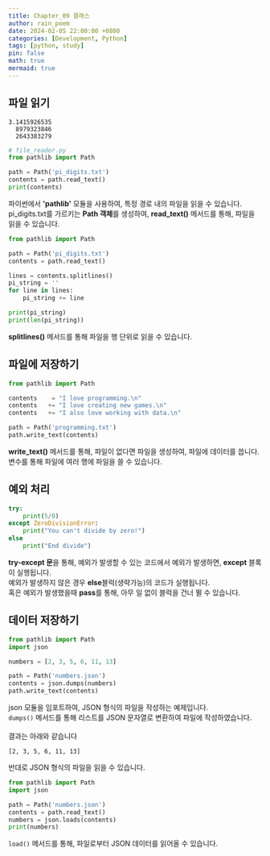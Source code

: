 ```yaml
---
title: Chapter_09 클래스
author: rain_poem
date: 2024-02-05 22:00:00 +0800
categories: [Development, Python]
tags: [python, study]
pin: false
math: true
mermaid: true
---
```


## 파일 읽기
```
3.1415926535
  8979323846
  2643383279
```

```python
# file_reader.py
from pathlib import Path

path = Path('pi_digits.txt')
contents = path.read_text()
print(contents)
```

파이썬에서 **'pathlib'** 모듈을 사용하여, 특정 경로 내의 파일을 읽을 수 있습니다.<br>
pi_digits.txt를 가르키는 **Path 객체**를 생성하여, **read_text()** 메서드를 통해, 파일을 읽을 수 있습니다.<br>


```python
from pathlib import Path

path = Path('pi_digits.txt')
contents = path.read_text()

lines = contents.splitlines()
pi_string = ''
for line in lines:
    pi_string += line

print(pi_string)
print(len(pi_string))
```

**splitlines()** 메서드를 통해 파일을 행 단위로 읽을 수 있습니다.<br>

## 파일에 저장하기
```python
from pathlib import Path

contents    = "I love programming.\n"
contents   += "I love creating new games.\n"
contents   += "I also love working with data.\n"

path = Path('programming.txt')
path.write_text(contents)
```
**write_text()** 메서드를 통해, 파일이 없다면 파일을 생성하여, 파일에 데이터를 씁니다.<br>
변수를 통해 파일에 여러 행에 파일을 쓸 수 있습니다.<br>

## 예외 처리
```python
try:
    print(5/0)
except ZeroDivisionError:
    print("You can't divide by zero!")
else
    print("End divide")
```
**try-except 문**을 통해, 예외가 발생할 수 있는 코드에서 예외가 발생하면, **except** 블록이 실행됩니다.<br>
예외가 발생하지 않은 경우 **else**블럭(생략가능)의 코드가 실행됩니다.<br>
혹은 예외가 발생했을때 **pass**를 통해, 아무 일 없이 블럭을 건너 뛸 수 있습니다.<br>

## 데이터 저장하기
```python
from pathlib import Path
import json

numbers = [2, 3, 5, 6, 11, 13]

path = Path('numbers.json')
contents = json.dumps(numbers)
path.write_text(contents)
```
json 모듈을 임포트하여, JSON 형식의 파일을 작성하는 예제입니다.<br>
```dumps()``` 메서드를 통해 리스트를 JSON 문자열로 변환하여 파일에 작성하였습니다.<br>
<br>
결과는 아래와 같습니다
```
[2, 3, 5, 6, 11, 13]
```

반대로 JSON 형식의 파일을 읽을 수 있습니다.<br>
```python
from pathlib import Path
import json

path = Path('numbers.json')
contents = path.read_text()
numbers = json.loads(contents)
print(numbers)
```
```load()``` 메서드를 통해, 파일로부터 JSON 데이터를 읽어올 수 있습니다.<br>